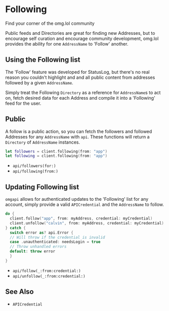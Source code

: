 #  Following

Find your corner of the omg.lol community

Public feeds and Directories are great for finding new Addresses, but to encourage self curation and encourage community development, omg.lol provides the ability for one ``AddressName`` to 'Follow' another.

## Using the Following list

The 'Follow' feature was developed for StatusLog, but there's no real reason you couldn't highlight and and all public content from addresses followed by a given `AddressName`.

Simply treat the Following `Directory` as a reference for `AddressName`s to act on, fetch desired data for each Address and compile it into a 'Following' feed for the user.

## Public

A follow is a public action, so you can fetch the followers and followed Addresses for any `AddressName` with ``api``. These functions will return a ``Directory`` of `AddressName` instances.

```swift
let followers = client.following(from: "app")
let following = client.following(from: "app")
```

- ``api/followers(for:)``
- ``api/following(from:)``

## Updating Following list

`omgapi` allows for authenticated updates to the 'Following' list for any account, simply provide a valid ``APICredential`` and the `AddressName` to follow.

```swift
do {
  client.follow("app", from: myAddress, credential: myCredential)
  client.unfollow("calvin", from: myAddress, credential: myCredential)
} catch {
  switch error as? api.Error {
  // Will throw if the credential is invalid
  case .unauthenticated: needsLogin = true
  // Throw unhandled errors
  default: throw error
  }
}
```

- ``api/follow(_:from:credential:)``
- ``api/unfollow(_:from:credential:)``

## See Also

- ``APICredential``


